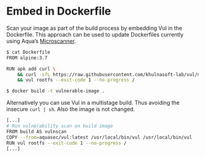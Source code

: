 # Embed in Dockerfile

Scan your image as part of the build process by embedding Vul in the
Dockerfile. This approach can be used to update Dockerfiles currently using
Aqua’s [Microscanner][microscanner].

```bash
$ cat Dockerfile
FROM alpine:3.7

RUN apk add curl \
    && curl -sfL https://raw.githubusercontent.com/khulnasoft-lab/vul/main/contrib/install.sh | sh -s -- -b /usr/local/bin \
    && vul rootfs --exit-code 1 --no-progress /

$ docker build -t vulnerable-image .
```
Alternatively you can use Vul in a multistage build. Thus avoiding the
insecure `curl | sh`. Also the image is not changed.
```bash
[...]
# Run vulnerability scan on build image
FROM build AS vulnscan
COPY --from=aquasec/vul:latest /usr/local/bin/vul /usr/local/bin/vul
RUN vul rootfs --exit-code 1 --no-progress /
[...]
```

[microscanner]: https://github.com/khulnasoft-lab/microscanner
